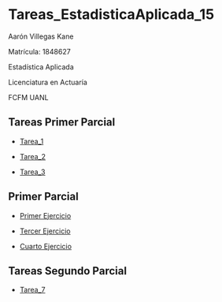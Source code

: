 # Tareas_EstadisticaAplicada_15

Aarón Villegas Kane

Matrícula: 1848627

Estadística Aplicada

Licenciatura en Actuaría

FCFM UANL

## Tareas Primer Parcial

- [Tarea_1](https://github.com/aaron-v-kane/Tareas_EstadisticaAplicada_15/blob/main/AVK_1848627_EstadisticaAplicadaG51_tarea1.ipynb)

- [Tarea_2](https://github.com/aaron-v-kane/Tareas_EstadisticaAplicada_15/blob/main/AVK_1848627_EstadisticaAplicadaG51_tarea2.ipynb)

- [Tarea_3](https://github.com/aaron-v-kane/Tareas_EstadisticaAplicada_15/blob/main/AVK_1848627_EstadisticaAplicadaG51_tarea3.ipynb)

## Primer Parcial

- [Primer Ejercicio](https://github.com/aaron-v-kane/Tareas_EstadisticaAplicada_15/blob/main/AVK_1848627_EstadisticaAplicadaG5_parcial1c.ipynb)

- [Tercer Ejercicio](https://github.com/aaron-v-kane/Tareas_EstadisticaAplicada_15/blob/main/AVK_1848627_EstadisticaAplicadaG51_parcial1e.ipynb)

- [Cuarto Ejercicio](https://github.com/aaron-v-kane/Tareas_EstadisticaAplicada_15/blob/main/AVK_1848627_EstadisticaAplicadaG51_parcial1f.ipynb)

## Tareas Segundo Parcial

- [Tarea_7](https://github.com/aaron-v-kane/Tareas_EstadisticaAplicada_15/blob/main/AVK_1848627_EAG51_actividad7_mar22.ipynb)
